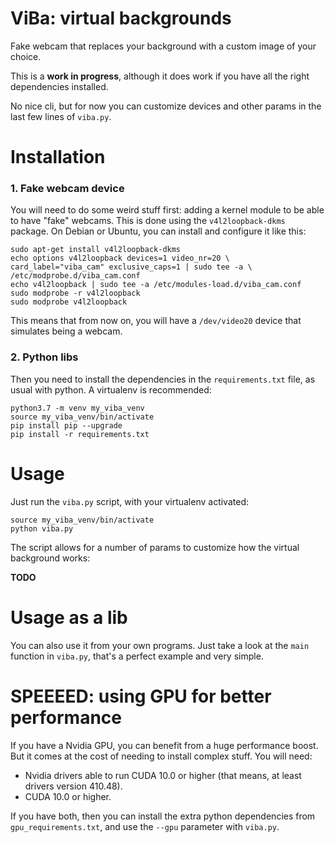 # ViBa: virtual backgrounds

Fake webcam that replaces your background with a custom image of your choice.

This is a **work in progress**, although it does work if you have all the right dependencies installed.

No nice cli, but for now you can customize devices and other params in the last few lines of `viba.py`.

# Installation

### 1. Fake webcam device

You will need to do some weird stuff first: adding a kernel module to be able to have "fake" webcams.
This is done using the `v4l2loopback-dkms` package. On Debian or Ubuntu, you can install and configure it like this:

    sudo apt-get install v4l2loopback-dkms
    echo options v4l2loopback devices=1 video_nr=20 \
    card_label="viba_cam" exclusive_caps=1 | sudo tee -a \
    /etc/modprobe.d/viba_cam.conf
    echo v4l2loopback | sudo tee -a /etc/modules-load.d/viba_cam.conf
    sudo modprobe -r v4l2loopback
    sudo modprobe v4l2loopback

This means that from now on, you will have a `/dev/video20` device that simulates being a webcam.

### 2. Python libs

Then you need to install the dependencies in the `requirements.txt` file, as usual with python. 
A virtualenv is recommended:

    python3.7 -m venv my_viba_venv
    source my_viba_venv/bin/activate
    pip install pip --upgrade
    pip install -r requirements.txt


# Usage

Just run the `viba.py` script, with your virtualenv activated:

    source my_viba_venv/bin/activate
    python viba.py

The script allows for a number of params to customize how the virtual background works:

**TODO**

# Usage as a lib

You can also use it from your own programs. Just take a look at the `main` function in `viba.py`, that's a perfect example and very simple.

# SPEEEED: using GPU for better performance

If you have a Nvidia GPU, you can benefit from a huge performance boost. 
But it comes at the cost of needing to install complex stuff. You will need:

- Nvidia drivers able to run CUDA 10.0 or higher (that means, at least drivers version 410.48).
- CUDA 10.0 or higher.

If you have both, then you can install the extra python dependencies from `gpu_requirements.txt`, and use the `--gpu` parameter with `viba.py`.
